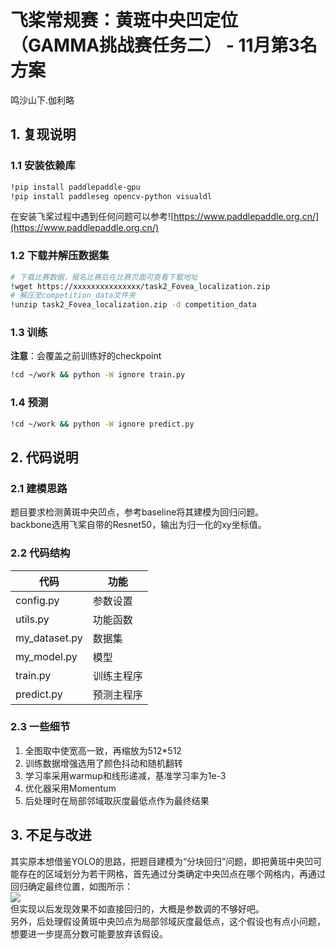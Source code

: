 # 飞桨常规赛：黄斑中央凹定位（GAMMA挑战赛任务二） - 11月第3名方案
鸣沙山下.伽利略<br>

## 1. 复现说明

### 1.1 安装依赖库
```bash
!pip install paddlepaddle-gpu
!pip install paddleseg opencv-python visualdl
```
在安装飞桨过程中遇到任何问题可以参考![https://www.paddlepaddle.org.cn/](https://www.paddlepaddle.org.cn/)

### 1.2 下载并解压数据集
```bash
# 下载比赛数据，报名比赛后在比赛页面可查看下载地址
!wget https://xxxxxxxxxxxxxxx/task2_Fovea_localization.zip
# 解压至competition_data文件夹
!unzip task2_Fovea_localization.zip -d competition_data
```

### 1.3 训练
**注意**：会覆盖之前训练好的checkpoint
```bash
!cd ~/work && python -W ignore train.py
```

### 1.4 预测

```bash
!cd ~/work && python -W ignore predict.py
```

## 2. 代码说明
### 2.1 建模思路
题目要求检测黄斑中央凹点，参考baseline将其建模为回归问题。<br>
backbone选用飞桨自带的Resnet50，输出为归一化的xy坐标值。<br>

### 2.2 代码结构
| 代码 | 功能 |
|-|-|
| config.py | 参数设置 |
| utils.py | 功能函数 |
| my_dataset.py | 数据集 |
| my_model.py | 模型 |
| train.py | 训练主程序 |
| predict.py | 预测主程序 |

### 2.3 一些细节
1. 全图取中使宽高一致，再缩放为512*512
2. 训练数据增强选用了颜色抖动和随机翻转
3. 学习率采用warmup和线形递减，基准学习率为1e-3
4. 优化器采用Momentum
5. 后处理时在局部邻域取灰度最低点作为最终结果

## 3. 不足与改进
其实原本想借鉴YOLO的思路，把题目建模为“分块回归”问题，即把黄斑中央凹可能存在的区域划分为若干网格，首先通过分类确定中央凹点在哪个网格内，再通过回归确定最终位置，如图所示：<br>
![](https://ai-studio-static-online.cdn.bcebos.com/a62e08d64f0c445cb03784d372737cfe4984162efcaa49c5b20df403468a6050)<br>
但实现以后发现效果不如直接回归的，大概是参数调的不够好吧。<br>
另外，后处理假设黄斑中央凹点为局部邻域灰度最低点，这个假设也有点小问题，想要进一步提高分数可能要放弃该假设。


